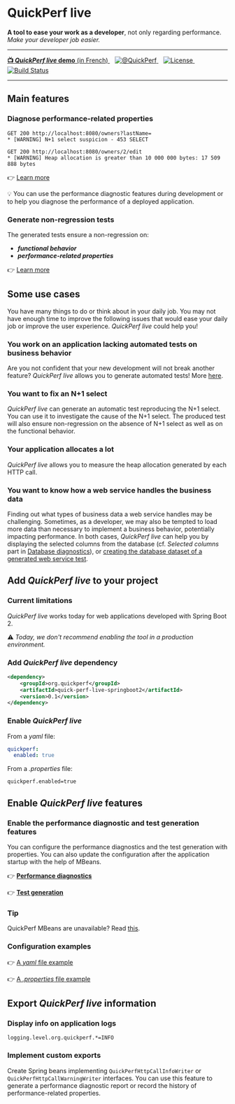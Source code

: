# QuickPerf live

<strong>A tool to ease your work as a developer</strong>, not only regarding performance. <em>Make your developer job easier.</em></strong>

---
<p>
    <a  href="https://www.youtube.com/watch?v=4Sbvaewrm6A&t=913s">
    <strong>📺 <em>QuickPerf live</em> demo</strong> (in French)
    </a>
    &nbsp;&nbsp;
   <a href="https://twitter.com/quickperf">       
        <img alt="@QuickPerf" src="https://img.shields.io/twitter/url?label=Twitter&style=social&url=https%3A%2F%2Ftwitter.com%2Fquickperf">
   </a>
    &nbsp;&nbsp;
    <a href="https://github.com/quick-perf/quickperf-live/blob/master/LICENSE.txt">
        <img src="https://img.shields.io/badge/license-Apache2-blue.svg"
             alt = "License">
    </a>
    &nbsp;&nbsp;
    <a href="https://github.com/quick-perf/quickperf-live/actions?query=workflow%3ACI">
    <img src="https://img.shields.io/github/workflow/status/quick-perf/quickperf-live/CI"
         alt = "Build Status">
    </a>
</p>

---

## Main features

### Diagnose performance-related properties
```
GET 200 http://localhost:8080/owners?lastName=
* [WARNING] N+1 select suspicion - 453 SELECT
```

```
GET 200 http://localhost:8080/owners/2/edit
* [WARNING] Heap allocation is greater than 10 000 000 bytes: 17 509 888 bytes
```
👉 [Learn more](./doc/performance_diagnostics.md)

💡 You can use the performance diagnostic features during development or to help you diagnose the performance of a deployed application.

### Generate non-regression tests

The generated tests ensure a non-regression on:
* ***functional behavior***
* ***performance-related properties***

👉 [Learn more](./doc/test_generation.md)

## Some use cases

You have many things to do or think about in your daily job.
You may not have enough time to improve the following issues that would ease your daily job or improve the user experience. _QuickPerf live_ could help you!

### You work on an application lacking automated tests on business behavior
Are you not confident that your new development will not break another feature? _QuickPerf live_ allows you to generate automated tests!
More [here](./doc/test_generation.md).

### You want to fix an N+1 select
_QuickPerf live_ can generate an automatic test reproducing the N+1 select. You can use it to investigate the cause of the N+1 select. The produced test will also ensure non-regression on the absence of N+1 select as well as on the functional behavior.

### Your application allocates a lot
_QuickPerf live_ allows you to measure the heap allocation generated by each HTTP call.

### You want to know how a web service handles the business data
Finding out what types of business data a web service handles may be challenging.
Sometimes, as a developer, we may also be tempted to load more data than necessary to implement a business behavior, potentially impacting performance. In both cases, _QuickPerf live_ can help you by displaying the selected columns from the database (cf. *Selected columns* part in [Database diagnostics](./doc/database_diagnostics.md)), or  [creating the database dataset
of a generated web service test](./doc/test_generation.md).


## Add _QuickPerf live_ to your project 

### Current limitations
_QuickPerf live_ works today for web applications developed with Spring Boot 2.

⚠ _Today, we don't recommend enabling the tool in a production environment._

### Add _QuickPerf live_ dependency
```xml
<dependency>
    <groupId>org.quickperf</groupId>
    <artifactId>quick-perf-live-springboot2</artifactId>
    <version>0.1</version>
</dependency>
```

### Enable _QuickPerf live_

From a _yaml_ file:

```yaml
quickperf:
  enabled: true
```

From a _.properties_ file:

```
quickperf.enabled=true
```

## Enable _QuickPerf live_ features

### Enable the performance diagnostic and test generation features

You can configure the performance diagnostics and the test generation with properties.
You can also update the configuration after the application startup with the help of MBeans.

👉 [**Performance diagnostics**](./doc/performance_diagnostics.md)

👉 [**Test generation**](./doc/test_generation.md)

### Tip
QuickPerf MBeans are unavailable? Read [this](./doc/faq.md).

### Configuration examples

👉 [A _yaml_ file example](./spring-boot-2/src/test/resources/quickperf-properties-test.yml)

👉 [A _.properties_ file example](./spring-boot-2/src/test/resources/quickperf-properties-test.properties)


## Export _QuickPerf live_ information

### Display info on application logs

```properties
logging.level.org.quickperf.*=INFO
```

### Implement custom exports
Create Spring beans implementing ```QuickPerfHttpCallInfoWriter``` or ```QuickPerfHttpCallWarningWriter``` interfaces.
You can use this feature to generate a performance diagnostic report or record the history of performance-related properties.

